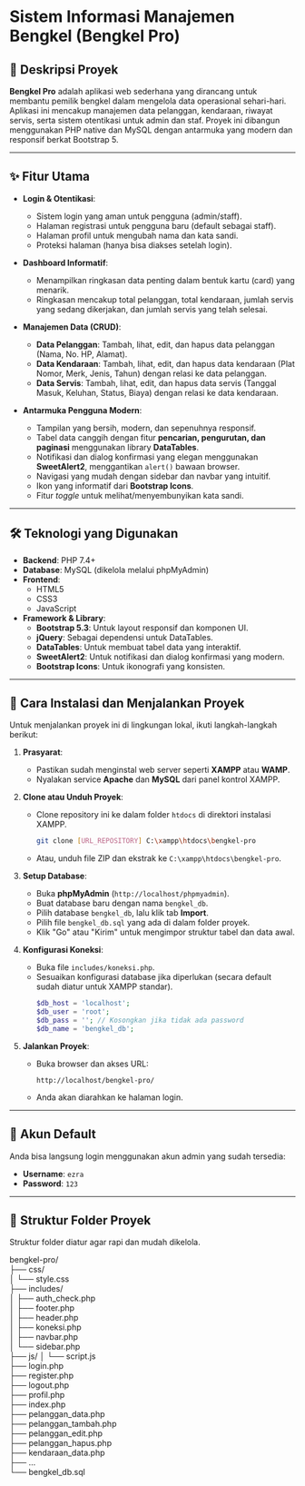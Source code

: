 # Sistem Informasi Manajemen Bengkel (Bengkel Pro)

<!-- ![Bengkel Pro Dashboard](https://i.imgur.com/your-dashboard-image.png)
*<p align="center">Tampilan Halaman Dashboard</p>* -->

## 📝 Deskripsi Proyek
**Bengkel Pro** adalah aplikasi web sederhana yang dirancang untuk membantu pemilik bengkel dalam mengelola data operasional sehari-hari. Aplikasi ini mencakup manajemen data pelanggan, kendaraan, riwayat servis, serta sistem otentikasi untuk admin dan staf. Proyek ini dibangun menggunakan PHP native dan MySQL dengan antarmuka yang modern dan responsif berkat Bootstrap 5.

---

## ✨ Fitur Utama
- **Login & Otentikasi**:
  - Sistem login yang aman untuk pengguna (admin/staff).
  - Halaman registrasi untuk pengguna baru (default sebagai staff).
  - Halaman profil untuk mengubah nama dan kata sandi.
  - Proteksi halaman (hanya bisa diakses setelah login).

- **Dashboard Informatif**:
  - Menampilkan ringkasan data penting dalam bentuk kartu (card) yang menarik.
  - Ringkasan mencakup total pelanggan, total kendaraan, jumlah servis yang sedang dikerjakan, dan jumlah servis yang telah selesai.

- **Manajemen Data (CRUD)**:
  - **Data Pelanggan**: Tambah, lihat, edit, dan hapus data pelanggan (Nama, No. HP, Alamat).
  - **Data Kendaraan**: Tambah, lihat, edit, dan hapus data kendaraan (Plat Nomor, Merk, Jenis, Tahun) dengan relasi ke data pelanggan.
  - **Data Servis**: Tambah, lihat, edit, dan hapus data servis (Tanggal Masuk, Keluhan, Status, Biaya) dengan relasi ke data kendaraan.

- **Antarmuka Pengguna Modern**:
  - Tampilan yang bersih, modern, dan sepenuhnya responsif.
  - Tabel data canggih dengan fitur **pencarian, pengurutan, dan paginasi** menggunakan library **DataTables**.
  - Notifikasi dan dialog konfirmasi yang elegan menggunakan **SweetAlert2**, menggantikan `alert()` bawaan browser.
  - Navigasi yang mudah dengan sidebar dan navbar yang intuitif.
  - Ikon yang informatif dari **Bootstrap Icons**.
  - Fitur *toggle* untuk melihat/menyembunyikan kata sandi.

---

## 🛠️ Teknologi yang Digunakan
- **Backend**: PHP 7.4+
- **Database**: MySQL (dikelola melalui phpMyAdmin)
- **Frontend**:
  - HTML5
  - CSS3
  - JavaScript
- **Framework & Library**:
  - **Bootstrap 5.3**: Untuk layout responsif dan komponen UI.
  - **jQuery**: Sebagai dependensi untuk DataTables.
  - **DataTables**: Untuk membuat tabel data yang interaktif.
  - **SweetAlert2**: Untuk notifikasi dan dialog konfirmasi yang modern.
  - **Bootstrap Icons**: Untuk ikonografi yang konsisten.

---

## 🚀 Cara Instalasi dan Menjalankan Proyek

Untuk menjalankan proyek ini di lingkungan lokal, ikuti langkah-langkah berikut:

1.  **Prasyarat**:
    - Pastikan sudah menginstal web server seperti **XAMPP** atau **WAMP**.
    - Nyalakan service **Apache** dan **MySQL** dari panel kontrol XAMPP.

2.  **Clone atau Unduh Proyek**:
    - Clone repository ini ke dalam folder `htdocs` di direktori instalasi XAMPP.
      ```bash
      git clone [URL_REPOSITORY] C:\xampp\htdocs\bengkel-pro
      ```
    - Atau, unduh file ZIP dan ekstrak ke `C:\xampp\htdocs\bengkel-pro`.

3.  **Setup Database**:
    - Buka **phpMyAdmin** (`http://localhost/phpmyadmin`).
    - Buat database baru dengan nama `bengkel_db`.
    - Pilih database `bengkel_db`, lalu klik tab **Import**.
    - Pilih file `bengkel_db.sql` yang ada di dalam folder proyek.
    - Klik "Go" atau "Kirim" untuk mengimpor struktur tabel dan data awal.

4.  **Konfigurasi Koneksi**:
    - Buka file `includes/koneksi.php`.
    - Sesuaikan konfigurasi database jika diperlukan (secara default sudah diatur untuk XAMPP standar).
      ```php
      $db_host = 'localhost';
      $db_user = 'root';
      $db_pass = ''; // Kosongkan jika tidak ada password
      $db_name = 'bengkel_db';
      ```

5.  **Jalankan Proyek**:
    - Buka browser dan akses URL:
      ```
      http://localhost/bengkel-pro/
      ```
    - Anda akan diarahkan ke halaman login.

---

## 🔐 Akun Default
Anda bisa langsung login menggunakan akun admin yang sudah tersedia:
- **Username**: `ezra`
- **Password**: `123`

---

## 📁 Struktur Folder Proyek
Struktur folder diatur agar rapi dan mudah dikelola.

bengkel-pro/                     
├── css/                         
│   └── style.css                
├── includes/                    
│   ├── auth_check.php           
│   ├── footer.php               
│   ├── header.php               
│   ├── koneksi.php              
│   ├── navbar.php               
│   └── sidebar.php              
├── js/
│   └── script.js                
├── login.php                    
├── register.php                 
├── logout.php                   
├── profil.php                   
├── index.php                    
├── pelanggan_data.php           
├── pelanggan_tambah.php         
├── pelanggan_edit.php           
├── pelanggan_hapus.php          
├── kendaraan_data.php           
├── ...                          
└── bengkel_db.sql               
